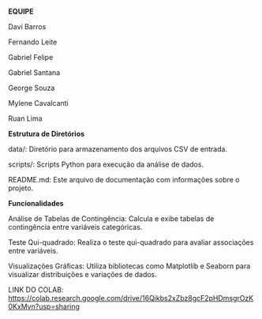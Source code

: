 **EQUIPE**

Davi Barros

Fernando Leite

Gabriel Felipe

Gabriel Santana

George Souza

Mylene Cavalcanti

Ruan Lima

**Estrutura de Diretórios**


data/: Diretório para armazenamento dos arquivos CSV de entrada.

scripts/: Scripts Python para execução da análise de dados.

README.md: Este arquivo de documentação com informações sobre o projeto.


**Funcionalidades**


Análise de Tabelas de Contingência: Calcula e exibe tabelas de contingência entre variáveis categóricas.

Teste Qui-quadrado: Realiza o teste qui-quadrado para avaliar associações entre variáveis.

Visualizações Gráficas: Utiliza bibliotecas como Matplotlib e Seaborn para visualizar distribuições e variações de dados.

LINK DO COLAB: https://colab.research.google.com/drive/16Qikbs2xZbz8gcF2pHDmsgrOzK0KxMvn?usp=sharing
